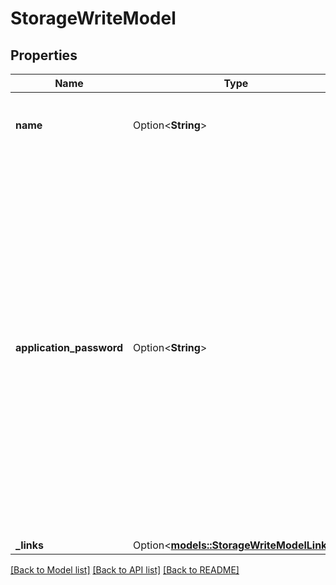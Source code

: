 # StorageWriteModel

## Properties

Name | Type | Description | Notes
------------ | ------------- | ------------- | -------------
**name** | Option<**String**> | Storage name, if not provided, falls back to a default. | [optional]
**application_password** | Option<**String**> | The application password to use for the Nextcloud storage. Ignored if the provider type is not Nextcloud.  If a string is provided, the password is set and automatic management is enabled for the storage. If null is provided, the password is unset and automatic management is disabled for the storage. | [optional]
**_links** | Option<[**models::StorageWriteModelLinks**](StorageWriteModel__links.md)> |  | [optional]

[[Back to Model list]](../README.md#documentation-for-models) [[Back to API list]](../README.md#documentation-for-api-endpoints) [[Back to README]](../README.md)



